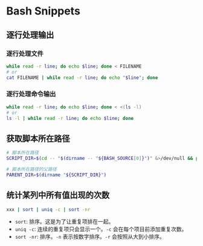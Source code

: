 # Bash Snippets

## 逐行处理输出

### 逐行处理文件

```bash
while read -r line; do echo $line; done < FILENAME
# or
cat FILENAME | while read -r line; do echo "$line"; done
```

### 逐行处理命令输出

```bash
while read -r line; do echo $line; done < <(ls -l)
# or
ls -l | while read -r line; do echo $line; done
```

## 获取脚本所在路径

```bash
# 脚本所在路径
SCRIPT_DIR=$(cd -- "$(dirname -- "${BASH_SOURCE[0]}")" &>/dev/null && pwd)

# 脚本所在路径的父路径
PARENT_DIR=$(dirname "${SCRIPT_DIR}")
```

## 统计某列中所有值出现的次数

```bash
xxx | sort | uniq -c | sort -nr
```

- `sort`: 排序。这是为了让重复项排在一起。
- `uniq -c`: 连续的重复项只会显示一个。`-c` 会在每个项目前添加重复次数。
- `sort -nr`: 排序。`-n` 表示按数字排序。`-r` 会按照从大到小排序。
